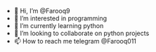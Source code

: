 - 👋 Hi, I’m @Farooq9
- 👀 I’m interested in programming
- 🌱 I’m currently learning python
- 💞️ I’m looking to collaborate on python projects
- 📫 How to reach me telegram @Farooq011

<!---
Farooq9/Farooq9 is a ✨ special ✨ repository because its `README.md` (this file) appears on your GitHub profile.
You can click the Preview link to take a look at your changes.
--->
